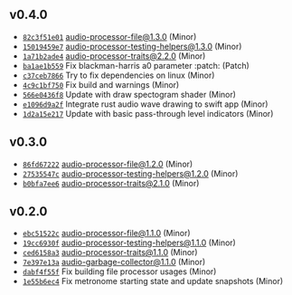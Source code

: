 ## v0.4.0

* [`82c3f51e01`](https://github.com/yamadapc/augmented-audio/commits/82c3f51e01) audio-processor-file@1.3.0 (Minor)
* [`15019459e7`](https://github.com/yamadapc/augmented-audio/commits/15019459e7) audio-processor-testing-helpers@1.3.0 (Minor)
* [`1a71b2ade4`](https://github.com/yamadapc/augmented-audio/commits/1a71b2ade4) audio-processor-traits@2.2.0 (Minor)
* [`ba1ae1b559`](https://github.com/yamadapc/augmented-audio/commits/ba1ae1b559) Fix blackman-harris a0 parameter :patch: (Patch)
* [`c37ceb7866`](https://github.com/yamadapc/augmented-audio/commits/c37ceb7866) Try to fix dependencies on linux (Minor)
* [`4c9c1bf750`](https://github.com/yamadapc/augmented-audio/commits/4c9c1bf750) Fix build and warnings (Minor)
* [`566e0436f8`](https://github.com/yamadapc/augmented-audio/commits/566e0436f8) Update with draw spectogram shader (Minor)
* [`e1096d9a2f`](https://github.com/yamadapc/augmented-audio/commits/e1096d9a2f) Integrate rust audio wave drawing to swift app (Minor)
* [`1d2a15e217`](https://github.com/yamadapc/augmented-audio/commits/1d2a15e217) Update with basic pass-through level indicators (Minor)

## v0.3.0

* [`86fd67222`](https://github.com/yamadapc/augmented-audio/commits/86fd67222) audio-processor-file@1.2.0 (Minor)
* [`27535547c`](https://github.com/yamadapc/augmented-audio/commits/27535547c) audio-processor-testing-helpers@1.2.0 (Minor)
* [`b0bfa7ee6`](https://github.com/yamadapc/augmented-audio/commits/b0bfa7ee6) audio-processor-traits@2.1.0 (Minor)

## v0.2.0

* [`ebc51522c`](https://github.com/yamadapc/augmented-audio/commits/ebc51522c) audio-processor-file@1.1.0 (Minor)
* [`19cc6930f`](https://github.com/yamadapc/augmented-audio/commits/19cc6930f) audio-processor-testing-helpers@1.1.0 (Minor)
* [`ced6158a3`](https://github.com/yamadapc/augmented-audio/commits/ced6158a3) audio-processor-traits@1.1.0 (Minor)
* [`7e397e13a`](https://github.com/yamadapc/augmented-audio/commits/7e397e13a) audio-garbage-collector@1.1.0 (Minor)
* [`dabf4f55f`](https://github.com/yamadapc/augmented-audio/commits/dabf4f55f) Fix building file processor usages (Minor)
* [`1e55b6ec4`](https://github.com/yamadapc/augmented-audio/commits/1e55b6ec4) Fix metronome starting state and update snapshots (Minor)

